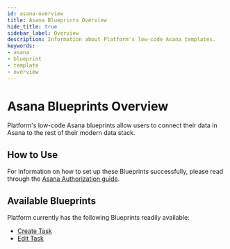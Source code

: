 ```yaml
---
id: asana-overview
title: Asana Blueprints Overview
hide_title: true
sidebar_label: Overview
description: Information about Platform's low-code Asana templates.
keywords:
- asana
- blueprint
- template
- overview
---
```


# Asana Blueprints Overview

Platform's low-code Asana blueprints allow users to connect their data in Asana to the rest of their modern data stack.


## How to Use
For information on how to set up these Blueprints successfully, please read through the [Asana Authorization guide](asana-authorization.md).


## Available Blueprints
Platform currently has the following Blueprints readily available: 
- [Create Task](asana-create-task.md)
- [Edit Task](asana-edit-task.md)

